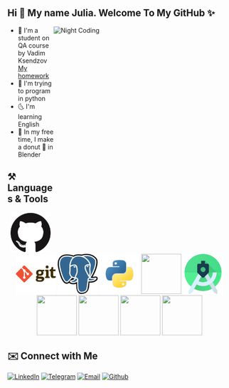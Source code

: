 
## Hi :vulcan_salute: My name Julia. Welcome To My GitHub ✨


<img alt="Night Coding" src="https://media0.giphy.com/media/heIX5HfWgEYlW/giphy.gif?cid=ecf05e47fojw3hv425o1og22bdk3u9wvjq9sd5dnbup4h2je&rid=giphy.gif&ct=g" width="400" height="450" align="right"/>

+ :star2: I'm a student on QA course by Vadim Ksendzov [My homework](https://github.com/JuliaMarche/QA_Hard_skills) 
+ :seedling: I'm trying to program in python
+ :last_quarter_moon_with_face: I'm learning English
+ :new_moon_with_face: In my free time, I make a donut :doughnut: in Blender

## :hammer_and_pick: Languages & Tools

<div align="center">
<img src="https://raw.githubusercontent.com/github/explore/78df643247d429f6cc873026c0622819ad797942/topics/github/github.png" width="90" height="90"/> 
<img src="https://raw.githubusercontent.com/github/explore/80688e429a7d4ef2fca1e82350fe8e3517d3494d/topics/git/git.png" width="90" height="90"/>
<img src="https://raw.githubusercontent.com/github/explore/80688e429a7d4ef2fca1e82350fe8e3517d3494d/topics/postgresql/postgresql.png" width="90" height="90"/>
<img src="https://raw.githubusercontent.com/github/explore/80688e429a7d4ef2fca1e82350fe8e3517d3494d/topics/python/python.png" width="90" height="90"/>
<img src="https://user-images.githubusercontent.com/89486551/143319750-2f729405-4b8a-4f73-8e16-b5c7780517fc.png" width="90" height="90"/>
<img src="https://raw.githubusercontent.com/github/explore/44926f43f6a0d183b5965bebd1e77069ab00c26a/topics/android-studio/android-studio.png" width="90" height="90"/> 
<img src="https://user-images.githubusercontent.com/89486551/143319757-0bbd31ce-7860-447a-9571-504653849d0b.png" width="90" height="90"/>
<img src="https://user-images.githubusercontent.com/89486551/143319787-e5eb9aa4-5b57-454f-b903-64282274af76.png" width="90" height="90"/>  
<img src="https://user-images.githubusercontent.com/89486551/143319803-99550e9f-bdde-4354-b38a-a3aa8ffc9a77.png" width="90" height="90"/>  
<img src="https://user-images.githubusercontent.com/89486551/143319814-3645ca4a-c3cc-4958-aa5b-ff27b47d704c.png" width="90" height="90"/>    
</div>

## :envelope: Connect with Me
[![LinkedIn](https://img.shields.io/static/v1?style=for-the-badge&logo=linkedin&message=LinkedIn&label=&color=3947c4&labelColor=000000)](https://www.linkedin.com/in/yuliamarche)
[![Telegram](https://img.shields.io/static/v1?style=for-the-badge&logo=telegram&message=telegram&label=&color=4165a3&labelColor=000000)](https://t.me/juliamarche)
[![Email](https://img.shields.io/static/v1?style=for-the-badge&logo=gmail&message=gmail&label=&color=e8203b&labelColor=000000)](mailto:yuliamarche@gmail.com)
[![Github](https://img.shields.io/static/v1?style=for-the-badge&logo=github&message=GitHub&label=&color=8b32b8&labelColor=000000)](https://github.com/JuliaMarche)
